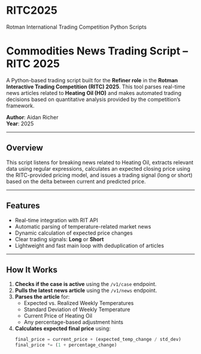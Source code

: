# RITC2025
Rotman International Trading Competition Python Scripts
# Commodities News Trading Script – RITC 2025

A Python-based trading script built for the **Refiner role** in the **Rotman Interactive Trading Competition (RITC) 2025**. This tool parses real-time news articles related to **Heating Oil (HO)** and makes automated trading decisions based on quantitative analysis provided by the competition’s framework.

**Author**: Aidan Richer  
**Year**: 2025

---

## Overview

This script listens for breaking news related to Heating Oil, extracts relevant data using regular expressions, calculates an expected closing price using the RITC-provided pricing model, and issues a trading signal (long or short) based on the delta between current and predicted price.

---

## Features

- Real-time integration with RIT API
- Automatic parsing of temperature-related market news
- Dynamic calculation of expected price changes
- Clear trading signals: **Long** or **Short**
- Lightweight and fast main loop with deduplication of articles

---

## How It Works

1. **Checks if the case is active** using the `/v1/case` endpoint.
2. **Pulls the latest news article** using the `/v1/news` endpoint.
3. **Parses the article** for:
   - Expected vs. Realized Weekly Temperatures
   - Standard Deviation of Weekly Temperature
   - Current Price of Heating Oil
   - Any percentage-based adjustment hints
4. **Calculates expected final price** using:
   ```python
   final_price = current_price + (expected_temp_change / std_dev)
   final_price *= (1 + percentage_change)
